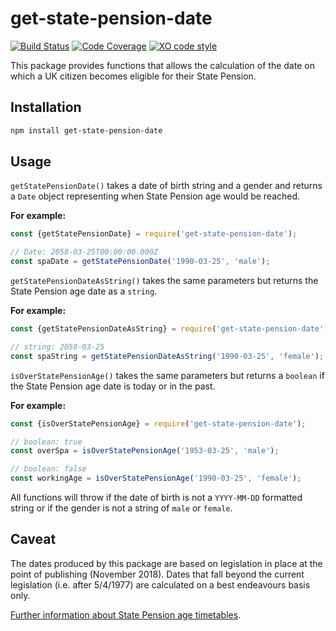 # get-state-pension-date #

[![Build Status](https://travis-ci.org/gunjam/get-state-pension-date.png?branch=master)](https://travis-ci.org/gunjam/get-state-pension-date)
[![Code Coverage](https://img.shields.io/codecov/c/github/gunjam/get-state-pension-date.svg)](https://codecov.io/github/gunjam/get-state-pension-date?branch=master)
[![XO code style](https://img.shields.io/badge/code_style-XO-5ed9c7.svg)](https://github.com/sindresorhus/xo)

This package provides functions that allows the calculation of the date on which a UK citizen becomes eligible for their State Pension.

## Installation

```bash
npm install get-state-pension-date
```

## Usage

`getStatePensionDate()` takes a date of birth string and a gender and returns a `Date` object representing when State Pension age would be reached.

**For example:**

```javascript
const {getStatePensionDate} = require('get-state-pension-date');

// Date: 2058-03-25T00:00:00.000Z
const spaDate = getStatePensionDate('1990-03-25', 'male');
```

`getStatePensionDateAsString()` takes the same parameters but returns the State Pension age date as a `string`.

**For example:**

```javascript
const {getStatePensionDateAsString} = require('get-state-pension-date');

// string: 2058-03-25
const spaString = getStatePensionDateAsString('1990-03-25', 'female');
```

`isOverStatePensionAge()` takes the same parameters but returns a `boolean` if the State Pension age date is today or in the past.

**For example:**

```javascript
const {isOverStatePensionAge} = require('get-state-pension-date');

// boolean: true
const overSpa = isOverStatePensionAge('1953-03-25', 'male');

// boolean: false
const workingAge = isOverStatePensionAge('1990-03-25', 'female');
```

All functions will throw if the date of birth is not a `YYYY-MM-DD` formatted string or if the gender is not a string of `male` or `female`.

## Caveat

The dates produced by this package are based on legislation in place at the point of publishing (November 2018).
Dates that fall beyond the current legislation (i.e. after 5/4/1977) are calculated on a best endeavours basis only.

[Further information about State Pension age timetables](https://assets.publishing.service.gov.uk/government/uploads/system/uploads/attachment_data/file/310231/spa-timetable.pdf).
